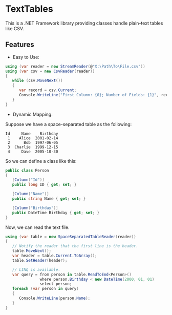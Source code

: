 TextTables
==========

This is a .NET Framework library providing classes handle plain-text tables like CSV.

Features
--------

* Easy to Use:

```csharp
using (var reader = new StreamReader(@"X:\Path\To\File.csv"))
using (var csv = new CsvReader(reader))
{
   while (csv.MoveNext())
   {
      var record = csv.Current;
      Console.WriteLine("First Column: {0}; Number of Fields: {1}", record[0], record.FieldCount);
   }
}
```

* Dynamic Mapping:

Suppose we have a space-separated table as the following:
```plain
Id     Name    Birthday
 1    Alice  2001-02-14
 2      Bob  1997-06-05   
 3  Charlie  1999-12-15
 4     Dave  2005-10-30
```

So we can define a class like this:
```csharp
public class Person
{
   [Column("Id")]
   public long ID { get; set; }

   [Column("Name")]
   public string Name { get; set; }

   [Column("Birthday")]
   public DateTime Birthday { get; set; }
}
```

Now, we can read the text file.
```csharp
using (var table = new SpaceSeparatedTableReader(reader))
{
   // Notify the reader that the first line is the header.
   table.MoveNext();
   var header = table.Current.ToArray();
   table.SetHeader(header);

   // LINQ is available.
   var query = from person in table.ReadToEnd<Person>()
               where person.Birthday < new DateTime(2000, 01, 01)
               select person;
   foreach (var person in query)
   {
      Console.WriteLine(person.Name);
   }
}
```

